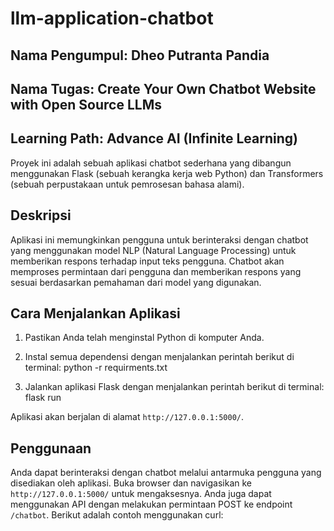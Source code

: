 # llm-application-chatbot
## Nama Pengumpul: Dheo Putranta Pandia
## Nama Tugas: Create Your Own Chatbot Website with Open Source LLMs
## Learning Path: Advance AI (Infinite Learning)
Proyek ini adalah sebuah aplikasi chatbot sederhana yang dibangun menggunakan Flask (sebuah kerangka kerja web Python) dan Transformers (sebuah perpustakaan untuk pemrosesan bahasa alami).

## Deskripsi

Aplikasi ini memungkinkan pengguna untuk berinteraksi dengan chatbot yang menggunakan model NLP (Natural Language Processing) untuk memberikan respons terhadap input teks pengguna. Chatbot akan memproses permintaan dari pengguna dan memberikan respons yang sesuai berdasarkan pemahaman dari model yang digunakan.

## Cara Menjalankan Aplikasi

1. Pastikan Anda telah menginstal Python di komputer Anda.

2. Instal semua dependensi dengan menjalankan perintah berikut di terminal: python -r requirments.txt

3. Jalankan aplikasi Flask dengan menjalankan perintah berikut di terminal: flask run

Aplikasi akan berjalan di alamat `http://127.0.0.1:5000/`.

## Penggunaan

Anda dapat berinteraksi dengan chatbot melalui antarmuka pengguna yang disediakan oleh aplikasi. Buka browser dan navigasikan ke `http://127.0.0.1:5000/` untuk mengaksesnya. Anda juga dapat menggunakan API dengan melakukan permintaan POST ke endpoint `/chatbot`. Berikut adalah contoh menggunakan curl:




